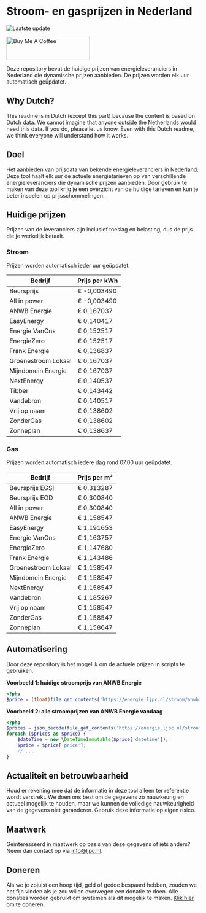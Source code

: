 # Stroom- en gasprijzen in Nederland

![Laatste update](https://img.shields.io/badge/laatste%20update-2025--10--05%2012%3A00%20CET-brightgreen)

<a href="https://www.buymeacoffee.com/Lars-" target="_blank"><img src="https://cdn.buymeacoffee.com/buttons/v2/default-orange.png" alt="Buy Me A Coffee" height="60" style="height: 60px !important;width: 217px !important;" ></a>

Deze repository bevat de huidige prijzen van energieleveranciers in Nederland die dynamische prijzen aanbieden. De prijzen worden elk uur automatisch geüpdatet.

## Why Dutch?

This readme is in Dutch (except this part) because the content is based on Dutch data. We cannot imagine that anyone outside the Netherlands would need this data. If you do, please let us know. Even with this Dutch readme, we think
everyone will understand how it works.

## Doel

Het aanbieden van prijsdata van bekende energieleveranciers in Nederland. Deze tool haalt elk uur de actuele energietarieven op van verschillende energieleveranciers die dynamische prijzen aanbieden. Door gebruik te maken van deze tool
krijg je een overzicht van de huidige tarieven en kun je beter inspelen op prijsschommelingen.

## Huidige prijzen

Prijzen van de leveranciers zijn inclusief toeslag en belasting, dus de prijs die je werkelijk betaalt.

### Stroom

Prijzen worden automatisch ieder uur geüpdatet.

 Bedrijf | Prijs per kWh 
---------|---------------
Beursprijs | € -0,003490
All in power | € -0,003490
ANWB Energie | € 0,167037
EasyEnergy | € 0,140417
Energie VanOns | € 0,152517
EnergieZero | € 0,152517
Frank Energie | € 0,136837
Groenestroom Lokaal | € 0,167037
Mijndomein Energie | € 0,167037
NextEnergy | € 0,140537
Tibber | € 0,143442
Vandebron | € 0,140517
Vrij op naam | € 0,138602
ZonderGas | € 0,138602
Zonneplan | € 0,138637


### Gas

Prijzen worden automatisch iedere dag rond 07.00 uur geüpdatet.

 Bedrijf | Prijs per m³ 
---------|--------------
Beursprijs EGSI | € 0,313287
Beursprijs EOD | € 0,300840
All in power | € 0,300840
ANWB Energie | € 1,158547
EasyEnergy | € 1,191653
Energie VanOns | € 1,163757
EnergieZero | € 1,147680
Frank Energie | € 1,143486
Groenestroom Lokaal | € 1,158547
Mijndomein Energie | € 1,158547
NextEnergy | € 1,158547
Vandebron | € 1,185267
Vrij op naam | € 1,158547
ZonderGas | € 1,158547
Zonneplan | € 1,158647


## Automatisering

Door deze repository is het mogelijk om de actuele prijzen in scripts te gebruiken.

**Voorbeeld 1: huidige stroomprijs van ANWB Energie**

```php
<?php
$price = (float)file_get_contents('https://energie.ljpc.nl/stroom/anwb-energie-nu.txt');

```

**Voorbeeld 2: alle stroomprijzen van ANWB Energie vandaag**

```php
<?php
$prices = json_decode(file_get_contents('https://energie.ljpc.nl/stroom/all-in-power-vandaag.json'),true);
foreach ($prices as $price) {
    $dateTime = new \DateTimeImmutable($price['datetime']);
    $price = $price['price'];
    // ...
}
```

## Actualiteit en betrouwbaarheid

Houd er rekening mee dat de informatie in deze tool alleen ter referentie wordt verstrekt. We doen ons best om de gegevens zo nauwkeurig en actueel mogelijk te houden, maar we kunnen de volledige nauwkeurigheid van de gegevens niet
garanderen. Gebruik deze informatie op eigen risico.

## Maatwerk

Geïnteresseerd in maatwerk op basis van deze gegevens of iets anders? Neem dan contact op
via [info@ljpc.nl](mailto:info@ljpc.nl?subject=Energie%20prijzen).

## Doneren

Als we je zojuist een hoop tijd, geld of gedoe bespaard hebben, zouden we het fijn vinden als je zou willen overwegen een
donatie te doen. Alle donaties worden gebruikt om systemen als dit mogelijk te
maken. [Klik hier](https://www.buymeacoffee.com/Lars-) om te doneren.
